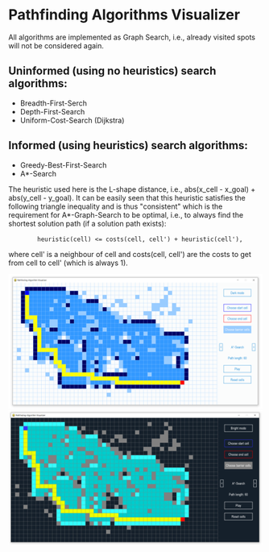 # Pathfinding Algorithms Visualizer

All algorithms are implemented as Graph Search, i.e., already visited spots will not be considered again.

## Uninformed (using no heuristics) search algorithms:
* Breadth-First-Serch
* Depth-First-Search
* Uniform-Cost-Search (Dijkstra)

## Informed (using heuristics) search algorithms:
* Greedy-Best-First-Search
* A*-Search

The heuristic used here is the L-shape distance, i.e., abs(x_cell - x_goal) + abs(y_cell - y_goal).
It can be easily seen that this heuristic satisfies the following triangle inequality and is thus 
"consistent" which is the requirement for A*-Graph-Search to be optimal, i.e., to always find the 
shortest solution path (if a solution path exists):

			heuristic(cell) <= costs(cell, cell') + heuristic(cell'),
			
where cell' is a neighbour of cell and costs(cell, cell') are the costs to get from cell to cell' (which is 
always 1).

<img src="demo_bright_mode.PNG" width="1005">

<img src="demo_dark_mode.PNG" width="1000"> 
